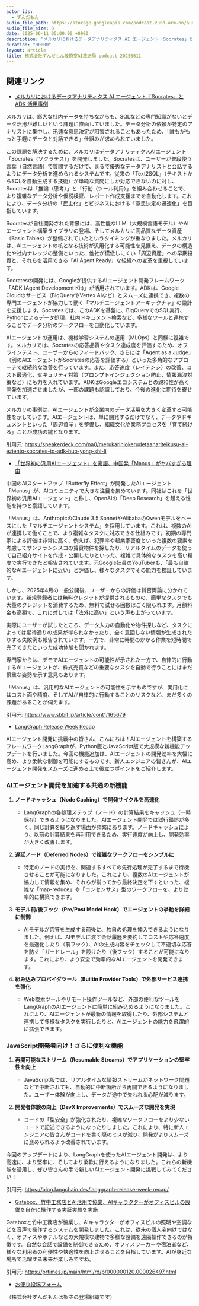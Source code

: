 ```yaml
---
actor_ids:
  - ずんだもん
audio_file_path: https://storage.googleapis.com/podcast-zund-arm-on/audio/株式会社ずんだもん技術室AI放送局_podcast_20250611.mp3
audio_file_size: 0
date: 2025-06-11 05:00:00 +0900
description: 'メルカリにおけるデータアナリティクス AI エージェント「Socrates」と ADK 活用事例、「世界初の汎用AIエージェント」を豪語、中国発「Manus」がヤバすぎる理由、LangGraph Release Week Recap、Gatebox、竹中工務店とAI活用で協業、AIキャラクターがオフィスビルの設備を自在に操作する実証実験を実施'
duration: "00:00"
layout: article
title: 株式会社ずんだもん技術室AI放送局 podcast 20250611
---
```


## 関連リンク


- [メルカリにおけるデータアナリティクス AI エージェント「Socrates」と ADK 活用事例](https://speakerdeck.com/na0/merukariniokerudetaanariteikusu-ai-eziento-socrates-to-adk-huo-yong-shi-li)  


メルカリは、膨大な社内データを持ちながらも、SQLなどの専門知識がないとデータ活用が難しいという課題に直面していました。データ分析の依頼が特定のアナリストに集中し、迅速な意思決定が阻害されることもあったため、「誰もがもっと手軽にデータと対話できる」仕組みが求められていました。

この課題を解決するために、メルカリはデータアナリティクスAIエージェント「Socrates（ソクラテス）」を開発しました。Socratesは、ユーザーが普段使う言葉（自然言語）で質問するだけで、まるで優秀なデータアナリストと会話するようにデータ分析を進められるシステムです。従来の「Text2SQL」（テキストからSQLを自動生成する技術）が単純な質問にしか対応できないのに対し、Socratesは「推論（思考）」と「行動（ツール利用）」を組み合わせることで、より複雑なデータ分析や仮説検証、レポート作成支援までを自動化します。これにより、データ分析の「民主化」とビジネスにおける「意思決定の迅速化」を目指しています。

Socratesが自社開発された背景には、高性能なLLM（大規模言語モデル）やAIエージェント構築ライブラリの登場、そしてメルカリに高品質なデータ資産（Basic Tables）が整備されていたというタイミングが重なりました。メルカリは、AIエージェントの核となる技術が汎用化する可能性を見据え、データの構造化や社内ナレッジの整備といった、他社が模倣しにくい「周辺資産」への早期投資と、それらを活用できる「AI Agent Ready」な組織への変革を重視しています。

Socratesの開発には、Googleが提供するAIエージェント開発フレームワーク「ADK (Agent Development Kit)」が活用されています。ADKは、Google Cloudのサービス（BigQueryやVertex AIなど）とスムーズに連携でき、複数の専門エージェントが協力して動く「マルチエージェントアーキテクチャ」の設計を支援します。Socratesでは、このADKを基盤に、BigQueryでのSQL実行、Pythonによるデータ処理、社内ドキュメント検索など、多様なツールと連携することでデータ分析のワークフローを自動化しています。

AIエージェントの運用は、機械学習システムの運用（MLOps）と同様に複雑です。メルカリでは、Socratesの応答品質やタスク達成度を評価するため、オフラインテスト、ユーザーからのフィードバック、さらには「Agent as a Judge」（別のAIエージェントがSocratesの応答を評価する）といった多角的なアプローチで継続的な改善を行っています。また、応答速度（レイテンシ）の改善、コスト最適化、セキュリティ対策（プロンプトインジェクション防止、情報漏洩対策など）にも力を入れています。ADKはGoogleエコシステムとの親和性が高く開発を加速させましたが、一部の課題も認識しており、今後の進化に期待を寄せています。

メルカリの事例は、AIエージェントが企業内のデータ活用を大きく変革する可能性を示しています。AIエージェントは、単に開発するだけでなく、データやドキュメントといった「周辺資産」を整備し、組織文化や業務プロセスを「育て続ける」ことが成功の鍵となります。

引用元: https://speakerdeck.com/na0/merukariniokerudetaanariteikusu-ai-eziento-socrates-to-adk-huo-yong-shi-li


- [「世界初の汎用AIエージェント」を豪語、中国発「Manus」がヤバすぎる理由](https://www.sbbit.jp/article/cont1/165679)  


中国のAIスタートアップ「Butterfly Effect」が開発したAIエージェント「Manus」が、AIコミュニティで大きな注目を集めています。同社はこれを「世界初の汎用AIエージェント」と称し、OpenAIの「Deep Research」を超える性能を持つと豪語しています。

「Manus」は、AnthropicのClaude 3.5 SonnetやAlibabaのQwenモデルをベースにした「マルチエージェントシステム」を採用しています。これは、複数のAIが連携して働くことで、より複雑なタスクに対応できる仕組みです。初期の専門家による評価は非常に高く、例えば、犯罪率や起業家密度といった複数の要素を考慮してサンフランシスコの賃貸物件を探したり、リアルタイムのデータを使って自己紹介サイトを作成・公開したりといった、複雑で具体的なタスクを高い精度で実行できたと報告されています。元Google社員のYouTuberも、「最も自律的なAIエージェントに近い」と評価し、様々なタスクでその能力を検証しています。

しかし、2025年4月の一般公開後、ユーザーからの評価は賛否両論に分かれています。新規登録者には無料クレジットが提供されるものの、簡単なタスクでも大量のクレジットを消費するため、無料で試せる回数はごく限られます。月額料金も高額で、これに対しては「法外に高い」という声も上がっています。

実際にユーザーが試したところ、データ入力の自動化や物件探しなど、タスクによっては期待通りの成果が得られなかったり、全く意図しない情報が生成されたりする失敗例も報告されています。一方で、非常に時間のかかる作業を短時間で完了できたといった成功体験も聞かれます。

専門家からは、デモでAIエージェントの可能性が示された一方で、自律的に行動するAIエージェントが、株式売買などの重要なタスクを自動で行うことにはまだ慎重な姿勢を示す意見もあります。

「Manus」は、汎用的なAIエージェントの可能性を示すものですが、実用化にはコスト面や精度、そしてAIが自律的に行動することのリスクなど、まだ多くの課題があることが伺えます。

引用元: https://www.sbbit.jp/article/cont1/165679


- [LangGraph Release Week Recap](https://blog.langchain.dev/langgraph-release-week-recap/)  


AIエージェント開発に挑戦中の皆さん、こんにちは！AIエージェントを構築するフレームワークLangGraphが、Python版とJavaScript版で大規模な新機能アップデートを行いました。今回の機能追加は、AIエージェントの開発効率を大幅に高め、より柔軟な制御を可能にするものです。新人エンジニアの皆さんが、AIエージェント開発をスムーズに進める上で役立つポイントをご紹介します。

### AIエージェント開発を加速する共通の新機能

1.  **ノードキャッシュ（Node Caching）で開発サイクルを高速化**
    *   LangGraphの各処理ステップ（ノード）の計算結果をキャッシュ（一時保存）できるようになりました。AIエージェント開発では試行錯誤が多く、同じ計算を繰り返す場面が頻繁にあります。ノードキャッシュにより、以前の計算結果を再利用できるため、実行速度が向上し、開発効率が大きく改善します。

2.  **遅延ノード（Deferred Nodes）で複雑なワークフローをシンプルに**
    *   特定のノードの実行を、関連するすべての先行処理が完了するまで待機させることが可能になりました。これにより、複数のAIエージェントが協力して情報を集め、それらが揃ってから最終決定を下すといった、複雑な「map-reduce」や「コンセンサス」型のワークフローを、より効率的に構築できます。

3.  **モデル前/後フック（Pre/Post Model Hook）でエージェントの挙動を詳細に制御**
    *   AIモデルが応答を生成する前後に、独自の処理を挿入できるようになりました。例えば、AIモデルに渡す会話履歴を要約してコストや応答速度を最適化したり（前フック）、AIの生成内容をチェックして不適切な応答を防ぐ「ガードレール」を設けたり（後フック）することが可能になります。これにより、より安全で効率的なAIエージェントを開発できます。

4.  **組み込みプロバイダツール（Builtin Provider Tools）で外部サービス連携を強化**
    *   Web検索ツールやリモート操作ツールなど、外部の便利なツールをLangGraphのAIエージェントに簡単に組み込めるようになりました。これにより、AIエージェントが最新の情報を取得したり、外部システムと連携して多様なタスクを実行したりと、AIエージェントの能力を飛躍的に拡張できます。

### JavaScript開発者向け！さらに便利な機能

1.  **再開可能なストリーム（Resumable Streams）でアプリケーションの堅牢性を向上**
    *   JavaScript版では、リアルタイムな情報ストリームがネットワーク問題などで中断されても、自動的に中断箇所から再開できるようになりました。ユーザー体験が向上し、データが途中で失われる心配が減ります。

2.  **開発者体験の向上（DevX Improvements）でスムーズな開発を実現**
    *   コードの「型安全」が強化されたり、複雑なワークフローをより少ないコードで記述できるようになったりしました。これにより、特に新人エンジニアの皆さんがコードを書く際のミスが減り、開発がよりスムーズに進められるよう改善されています。

今回のアップデートにより、LangGraphを使ったAIエージェント開発は、より高速に、より堅牢に、そしてより柔軟に行えるようになりました。これらの新機能を活用し、ぜひ皆さんの手で新しいAIエージェント開発に挑戦してみてください！

引用元: https://blog.langchain.dev/langgraph-release-week-recap/


- [Gatebox、竹中工務店とAI活用で協業、AIキャラクターがオフィスビルの設備を自在に操作する実証実験を実施](https://prtimes.jp/main/html/rd/p/000000120.000026497.html)  


Gateboxと竹中工務店が協業し、AIキャラクターがオフィスビルの照明や空調などを音声で操作するシステムを開発しました。これは、従来の個人宅向けではなく、オフィスやホテルなどの大規模な建物で多様な設備を遠隔操作できるのが特徴です。自然な会話で設備を制御できるため、オフィスワーカーや宿泊者など、様々な利用者の利便性や快適性を向上させることを目指しています。AIが身近な場所で活躍する未来が楽しみですね。

引用元: https://prtimes.jp/main/html/rd/p/000000120.000026497.html



- [お便り投稿フォーム](https://forms.gle/ffg4JTfqdiqK62qf9)

（株式会社ずんだもんは架空の登場組織です）
